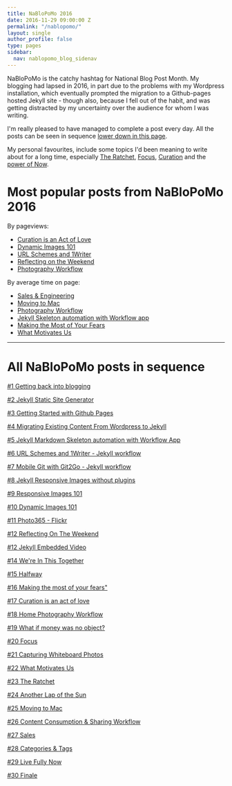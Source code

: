 ```yaml
---
title: NaBloPoMo 2016
date: 2016-11-29 09:00:00 Z
permalink: "/nablopomo/"
layout: single
author_profile: false
type: pages
sidebar:
  nav: nablopomo_blog_sidenav
---
```


NaBloPoMo is the catchy hashtag for National Blog Post Month.
My blogging had lapsed in 2016, in part due to the problems with my Wordpress installation, which eventually prompted the migration to a Github-pages hosted Jekyll site - though also, because I fell out of the habit, and was getting distracted by my uncertainty over the audience for whom I was writing.

I'm really pleased to have managed to complete a post every day. All the posts can be seen in sequence [lower down in this page](#all).

My personal favourites, include some topics I'd been meaning to write about for a long time, especially [The Ratchet](/2016/11/23/The-Ratchet), [Focus](/2016/11/20/Focus), [Curation](/2016/11/17/Curation) and the [power of Now](/2016/11/29/Live-Fully-Now).

# Most popular posts from NaBloPoMo 2016

By pageviews:

* [Curation is an Act of Love](/2016/11/17/Curation)
* [Dynamic Images 101](/2016/11/10/Dynamic-Images-101)
* [URL Schemes and 1Writer](/2016/11/06/URL-Schemes-and-1Writer---Jekyll-workflow)
* [Reflecting on the Weekend](/2016/11/12/Reflecting-On-The-Weekend)
* [Photography Workflow](/2016/11/18/Photography-Workflow)

By average time on page:

* [Sales & Engineering](/2016/11/27/Sales)
* [Moving to Mac](/2016/11/25/Moving-To-Mac)
* [Photography Workflow](/2016/11/18/Photography-Workflow)
* [Jekyll Skeleton automation with Workflow app](/2016/11/05/Jekyll-Markdown-Skeleton-automation-with-Workflow-App)
* [Making the Most of Your Fears](/2016/11/16/Making-the-most-of-your-fears)
* [What Motivates Us](/2016/11/22/Motivation)


---

# <a name="all">All NaBloPoMo posts in sequence</a>

[&#35;1 Getting back into blogging](/2016/11/01/Getting-back-into-blogging)

[&#35;2 Jekyll Static Site Generator](/2016/11/02/Jekyll-Static-Site-Generator)

[&#35;3 Getting Started with Github Pages](/2016/11/03/getting-started-with-github-pages)

[&#35;4 Migrating Existing Content From Wordpress to Jekyll ](/2016/11/04/Migrating-Existing-Content-From-Wordpress-to-Jekyll)

[&#35;5 Jekyll Markdown Skeleton automation with Workflow App](/2016/11/05/Jekyll-Markdown-Skeleton-automation-with-Workflow-App)

[&#35;6 URL Schemes and 1Writer - Jekyll workflow](/2016/11/06/URL-Schemes-and-1Writer---Jekyll-workflow)

[&#35;7 Mobile Git with Git2Go - Jekyll workflow](/2016/11/07/Mobile-Git-with-Git2Go---Jekyll-workflow)

[&#35;8 Jekyll Responsive Images without plugins](/2016/11/08/Jekyll-Responsive-Images-without-plugins-after)

[&#35;9 Responsive Images 101](/2016/11/09/Responsive-Images-101)

[&#35;10 Dynamic Images 101](/2016/11/10/Dynamic-Images-101)

[&#35;11 Photo365 - Flickr](/2016/11/11/Photo365---Flickr-API)

[&#35;12 Reflecting On The Weekend](/2016/11/12/Reflecting-On-The-Weekend)

[&#35;12 Jekyll Embedded Video](/2016/11/13/Jekyll-Embedded-Video---timelapses)

[&#35;14 We're In This Together](/2016/11/14/In-this-together)

[&#35;15 Halfway](/2016/11/15/Halfway)

[&#35;16 Making the most of your fears"](/2016/11/16/Making-the-most-of-your-fears)

[&#35;17 Curation is an act of love](/2016/11/17/Curation)

[&#35;18 Home Photography Workflow](/2016/11/18/Photography-Workflow)

[&#35;19 What if money was no object?](/2016/11/19/Alan-Watts)

[&#35;20 Focus](/2016/11/20/Focus)

[&#35;21 Capturing Whiteboard Photos](/2016/11/21/Capturing-Whiteboard-Photos)

[&#35;22 What Motivates Us](/2016/11/22/Motivation)  

[&#35;23 The Ratchet](/2016/11/23/The-Ratchet)  

[&#35;24 Another Lap of the Sun](/2016/11/24/Another-Lap)

[&#35;25 Moving to Mac](/2016/11/25/Moving-To-Mac)

[&#35;26 Content Consumption & Sharing Workflow](/2016/11/26/Content-Consumption-Workflow)

[&#35;27 Sales](/2016/11/27/Sales)

[&#35;28 Categories & Tags](/2016/11/28/Categories-and-Tags)

[&#35;29 Live Fully Now](/2016/11/29/Live-Fully-Now)

[&#35;30 Finale](/2016/11/30/Finale)
